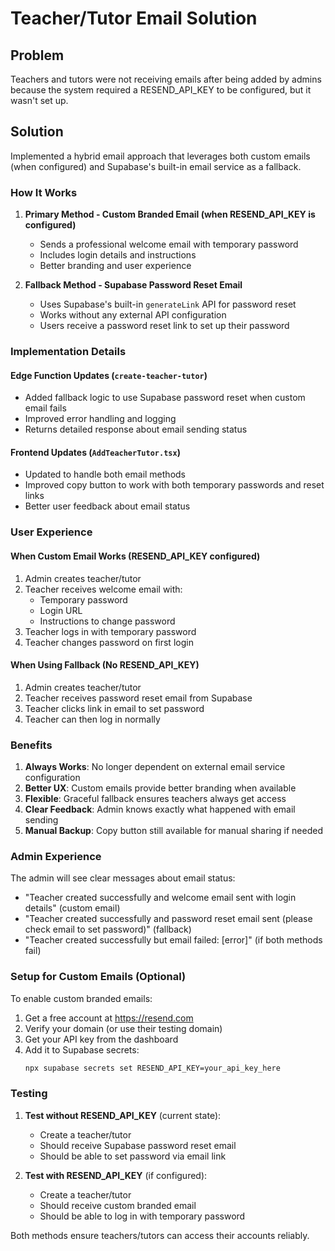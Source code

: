 # Teacher/Tutor Email Solution

## Problem
Teachers and tutors were not receiving emails after being added by admins because the system required a RESEND_API_KEY to be configured, but it wasn't set up.

## Solution
Implemented a hybrid email approach that leverages both custom emails (when configured) and Supabase's built-in email service as a fallback.

### How It Works

1. **Primary Method - Custom Branded Email (when RESEND_API_KEY is configured)**
   - Sends a professional welcome email with temporary password
   - Includes login details and instructions
   - Better branding and user experience

2. **Fallback Method - Supabase Password Reset Email**
   - Uses Supabase's built-in `generateLink` API for password reset
   - Works without any external API configuration
   - Users receive a password reset link to set up their password

### Implementation Details

#### Edge Function Updates (`create-teacher-tutor`)
- Added fallback logic to use Supabase password reset when custom email fails
- Improved error handling and logging
- Returns detailed response about email sending status

#### Frontend Updates (`AddTeacherTutor.tsx`)
- Updated to handle both email methods
- Improved copy button to work with both temporary passwords and reset links
- Better user feedback about email status

### User Experience

#### When Custom Email Works (RESEND_API_KEY configured)
1. Admin creates teacher/tutor
2. Teacher receives welcome email with:
   - Temporary password
   - Login URL
   - Instructions to change password
3. Teacher logs in with temporary password
4. Teacher changes password on first login

#### When Using Fallback (No RESEND_API_KEY)
1. Admin creates teacher/tutor
2. Teacher receives password reset email from Supabase
3. Teacher clicks link in email to set password
4. Teacher can then log in normally

### Benefits

1. **Always Works**: No longer dependent on external email service configuration
2. **Better UX**: Custom emails provide better branding when available
3. **Flexible**: Graceful fallback ensures teachers always get access
4. **Clear Feedback**: Admin knows exactly what happened with email sending
5. **Manual Backup**: Copy button still available for manual sharing if needed

### Admin Experience

The admin will see clear messages about email status:
- "Teacher created successfully and welcome email sent with login details" (custom email)
- "Teacher created successfully and password reset email sent (please check email to set password)" (fallback)
- "Teacher created successfully but email failed: [error]" (if both methods fail)

### Setup for Custom Emails (Optional)

To enable custom branded emails:
1. Get a free account at https://resend.com
2. Verify your domain (or use their testing domain)
3. Get your API key from the dashboard
4. Add it to Supabase secrets:
   ```bash
   npx supabase secrets set RESEND_API_KEY=your_api_key_here
   ```

### Testing

1. **Test without RESEND_API_KEY** (current state):
   - Create a teacher/tutor
   - Should receive Supabase password reset email
   - Should be able to set password via email link

2. **Test with RESEND_API_KEY** (if configured):
   - Create a teacher/tutor
   - Should receive custom branded email
   - Should be able to log in with temporary password

Both methods ensure teachers/tutors can access their accounts reliably.

